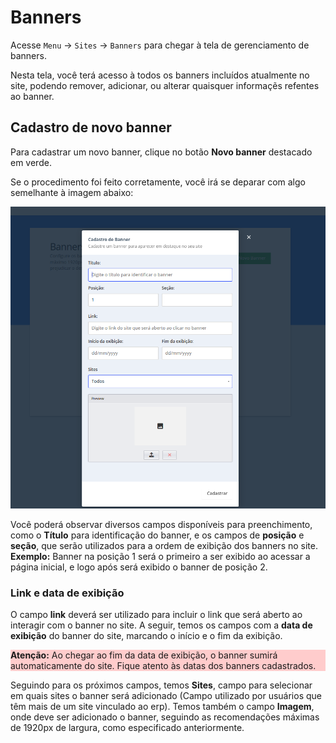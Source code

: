 # Banners


Acesse `Menu` -> `Sites` -> `Banners` para chegar à tela de gerenciamento de banners.

Nesta tela, você terá acesso à todos os banners incluídos atualmente no site, podendo remover, adicionar, ou alterar quaisquer informaçẽs refentes ao banner.

## Cadastro de novo banner

Para cadastrar um novo banner, clique no botão **Novo banner** destacado em verde.

Se o procedimento foi feito corretamente, você irá se deparar com algo semelhante à imagem abaixo:

![imagem](./assets/formbanner.png)

Você poderá observar diversos campos disponíveis para preenchimento, como o **Título** para identificação do banner, e os campos de **posição** e **seção**, que serão utilizados para a ordem de exibição dos banners no site. **Exemplo:** Banner na posição 1 será o primeiro a ser exibido ao acessar a página inicial, e logo após será exibido o banner de posição 2.

### Link e data de exibição

O campo **link** deverá ser utilizado para incluir o link que será aberto ao interagir com o banner no site. A seguir, temos os campos com a **data de exibição** do banner do site, marcando o início e o fim da exibição.

<div style="background-color:#ffcccc">
<strong>Atenção:</strong> Ao chegar ao fim da data de exibição, o banner sumirá automaticamente do site. Fique atento às datas dos banners cadastrados.
</div>

Seguindo para os próximos campos, temos **Sites**, campo para selecionar em quais sites o banner será adicionado (Campo utilizado por usuários que têm mais de um site vinculado ao erp). Temos também o campo **Imagem**, onde deve ser adicionado o banner, seguindo as recomendações máximas de 1920px de largura, como especificado anteriormente.